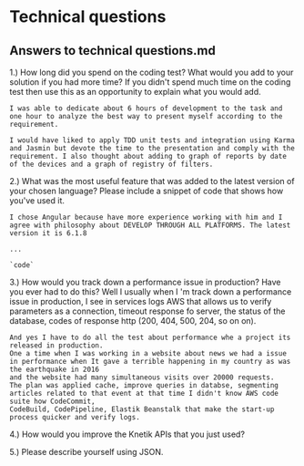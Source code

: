 # Technical questions

## Answers to technical questions.md

1.) How long did you spend on the coding test? What would you add to your solution if you had more time? If you didn't spend much time on the coding test then use this as an opportunity to explain what you would add.

    I was able to dedicate about 6 hours of development to the task and one hour to analyze the best way to present myself according to the requirement. 

    I would have liked to apply TDD unit tests and integration using Karma and Jasmin but devote the time to the presentation and comply with the requirement. I also thought about adding to graph of reports by date of the devices and a graph of registry of filters.

2.) What was the most useful feature that was added to the latest version of your chosen language? Please include a snippet of code that shows how you've used it.

    I chose Angular because have more experience working with him and I agree with philosophy about DEVELOP THROUGH ALL PLATFORMS. The latest version it is 6.1.8

    ...

    `code`

3.) How would you track down a performance issue in production? Have you ever had to do this?
    Well I usually when I 'm track down a performance issue in production, I see in services logs AWS that allows us to verify parameters as a connection, 
    timeout response fo server, the status of the database, 
    codes of response http (200, 404, 500, 204, so on on).  

    And yes I have to do all the test about performance whe a project its released in production. 
    One a time when I was working in a website about news we had a issue in performance when It gave a terrible happening in my country as was the earthquake in 2016 
    and the website had many simultaneous visits over 20000 requests. 
    The plan was applied cache, improve queries in databse, segmenting articles related to that event at that time I didn't know AWS code suite how CodeCommit, 
    CodeBuild, CodePipeline, Elastik Beanstalk that make the start-up process quicker and verify logs.


4.) How would you improve the Knetik APIs that you just used?

5.) Please describe yourself using JSON.